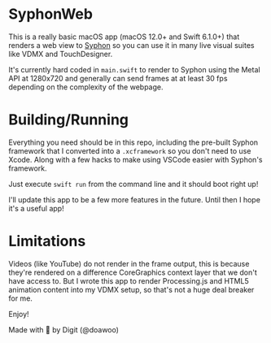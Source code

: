 # SyphonWeb

This is a really basic macOS app (macOS 12.0+ and Swift 6.1.0+) that renders a web view to [Syphon](https://syphon.info) so you can use it in many live visual suites like VDMX and TouchDesigner.

It's currently hard coded in `main.swift` to render to Syphon using the Metal API at 1280x720 and generally can send frames at at least 30 fps depending on the complexity of the webpage. 

# Building/Running

Everything you need should be in this repo, including the pre-built Syphon framework that I converted into a `.xcframework` so you don't need to use Xcode. Along with a few hacks to make using VSCode easier with Syphon's framework.

Just execute `swift run` from the command line and it should boot right up!

I'll update this app to be a few more features in the future. Until then I hope it's a useful app!

# Limitations

Videos (like YouTube) do not render in the frame output, this is because they're rendered on a difference CoreGraphics context layer that we don't have access to. But I wrote this app to render Processing.js and HTML5 animation content into my VDMX setup, so that's not a huge deal breaker for me.

Enjoy!

Made with 🐾 by Digit (@doawoo)